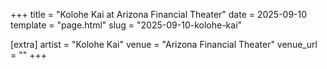 +++
title = "Kolohe Kai at Arizona Financial Theater"
date = 2025-09-10
template = "page.html"
slug = "2025-09-10-kolohe-kai"

[extra]
artist = "Kolohe Kai"
venue = "Arizona Financial Theater"
venue_url = ""
+++
